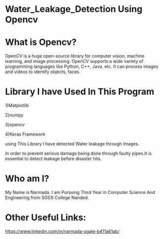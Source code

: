  # Water_Leakage_Detection Using Opencv

# What is Opencv?
OpenCV is a huge open-source library for computer vision, machine learning, and image processing. OpenCV supports a wide variety of programming languages like Python, C++, Java, etc. 
It can process images and videos to identify objects, faces.

# Library I have Used In This Program

1)Matplotlib

2)numpy

3)opencv

4)Keras Framework

using This Library I have detected Water leakage through Images.

In order to prevent serious damage being done through faulty pipes.It is essential to detect leakage before disaster hits.

# Who am I?
My Name is Narmada .I am Pursuing Third Year in Computer Science And Engineering from SGGS College Nanded.

# Other Useful Links:
https://www.linkedin.com/in/narmada-ugale-b411a61ab/




